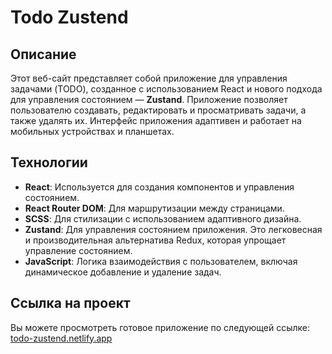 # Todo Zustend

## Описание
Этот веб-сайт представляет собой приложение для управления задачами (TODO), созданное с использованием React и нового подхода для управления состоянием — **Zustand**. Приложение позволяет пользователю создавать, редактировать и просматривать задачи, а также удалять их. Интерфейс приложения адаптивен и работает на мобильных устройствах и планшетах.

## Технологии
- **React**: Используется для создания компонентов и управления состоянием.
- **React Router DOM**: Для маршрутизации между страницами.
- **SCSS**: Для стилизации с использованием адаптивного дизайна.
- **Zustand**: Для управления состоянием приложения. Это легковесная и производительная альтернатива Redux, которая упрощает управление состоянием.
- **JavaScript**: Логика взаимодействия с пользователем, включая динамическое добавление и удаление задач.

## Ссылка на проект
Вы можете просмотреть готовое приложение по следующей ссылке: [todo-zustend.netlify.app](https://todo-zustend.netlify.app/)

